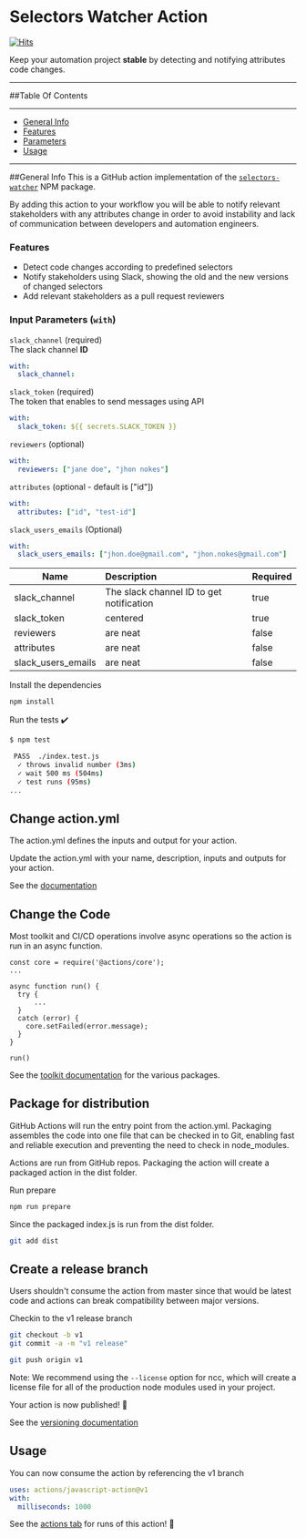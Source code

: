 # Selectors Watcher Action

[![Hits](https://hits.seeyoufarm.com/api/count/incr/badge.svg?url=https%3A%2F%2Fgithub.com%2Fhananmalka1212%2Fhit-counter&count_bg=%2379C83D&title_bg=%23555555&icon=&icon_color=%23961212&title=hits&edge_flat=false)](https://github.com/hananmalka)

Keep your automation project **stable** by 
detecting and notifying attributes code changes.

---

##Table Of Contents

---

* [General Info](#general-info)
* [Features](#features)
* [Parameters](#input-paraameters)
* [Usage](#usage)

---

##General Info
This is a GitHub action implementation of the [`selectors-watcher`](https://github.com/hananmalka/selectors-watcher) NPM package.

By adding this action to your workflow you will be able to notify relevant stakeholders with any attributes change in order to avoid instability and lack of communication between developers and automation engineers.

### Features
* Detect code changes according to predefined selectors
* Notify stakeholders using Slack, showing the old and the new versions of changed selectors
* Add relevant stakeholders as a pull request reviewers

### Input Parameters (`with`)
`slack_channel` (required)  
The slack channel **ID**
```yaml
with:
  slack_channel: 
```  
`slack_token` (required)  
The token that enables to send messages using API 
```yaml
with:
  slack_token: ${{ secrets.SLACK_TOKEN }}
```
`reviewers` (optional)
```yaml
with:
  reviewers: ["jane doe", "jhon nokes"]
```

`attributes` (optional - default is ["id"]) 
```yaml
with:
  attributes: ["id", "test-id"]
```
`slack_users_emails` (Optional)
```yaml
with:
  slack_users_emails: ["jhon.doe@gmail.com", "jhon.nokes@gmail.com"]
```

| Name    | Description                              | Required |
|---------|:-----------------------------------------|:---------|
| slack_channel | The slack channel ID to get notification | true     |
| slack_token | centered                                 | true     |
| reviewers | are neat                                 | false    |
| attributes| are neat                                 | false    |
| slack_users_emails | are neat                                 | false    |


Install the dependencies

```bash
npm install
```

Run the tests :heavy_check_mark:

```bash
$ npm test

 PASS  ./index.test.js
  ✓ throws invalid number (3ms)
  ✓ wait 500 ms (504ms)
  ✓ test runs (95ms)
...
```

## Change action.yml

The action.yml defines the inputs and output for your action.

Update the action.yml with your name, description, inputs and outputs for your action.

See the [documentation](https://help.github.com/en/articles/metadata-syntax-for-github-actions)

## Change the Code

Most toolkit and CI/CD operations involve async operations so the action is run in an async function.

```
const core = require('@actions/core');
...

async function run() {
  try {
      ...
  }
  catch (error) {
    core.setFailed(error.message);
  }
}

run()
```

See the [toolkit documentation](https://github.com/actions/toolkit/blob/master/README.md#packages) for the various packages.

## Package for distribution

GitHub Actions will run the entry point from the action.yml. Packaging assembles the code into one file that can be checked in to Git, enabling fast and reliable execution and preventing the need to check in node_modules.

Actions are run from GitHub repos.  Packaging the action will create a packaged action in the dist folder.

Run prepare

```bash
npm run prepare
```

Since the packaged index.js is run from the dist folder.

```bash
git add dist
```

## Create a release branch

Users shouldn't consume the action from master since that would be latest code and actions can break compatibility between major versions.

Checkin to the v1 release branch

```bash
git checkout -b v1
git commit -a -m "v1 release"
```

```bash
git push origin v1
```

Note: We recommend using the `--license` option for ncc, which will create a license file for all of the production node modules used in your project.

Your action is now published! :rocket:

See the [versioning documentation](https://github.com/actions/toolkit/blob/master/docs/action-versioning.md)

## Usage

You can now consume the action by referencing the v1 branch

```yaml
uses: actions/javascript-action@v1
with:
  milliseconds: 1000
```

See the [actions tab](https://github.com/actions/javascript-action/actions) for runs of this action! :rocket:
